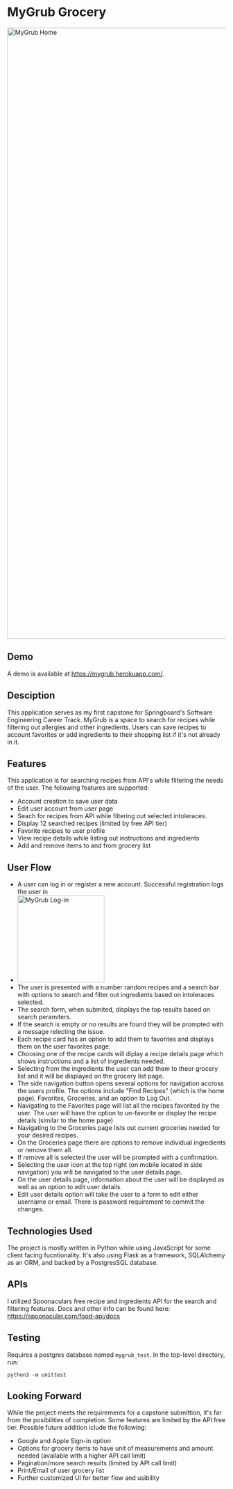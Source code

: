 # MyGrub Grocery

<img width="1405" alt="MyGrub Home" src="https://user-images.githubusercontent.com/109553225/204412556-0c2767b4-614d-464f-8864-4a891ef2ca86.png">

## Demo

A demo is available at https://mygrub.herokuapp.com/.

## Desciption

This application serves as my first capstone for Springboard's Software Engineering Career Track. MyGrub is a space to search for recipes while filtering out allergies and other ingredients.  Users can save recipes to account favorites or add ingredients to their shopping list if it's not already in it. 

## Features

This application is for searching recipes from API's while filtering the needs of the user.  The following features are supported:

- Account creation to save user data 
- Edit user account from user page
- Seach for recipes from API while filtering out selected intoleraces.
- Display 12 searched recipes (limited by free API tier)
- Favorite recipes to user profile
- View recipe details while listing out instructions and ingredients
- Add and remove items to and from grocery list 

## User Flow
- A user can log in or register a new account.  Successful registration logs the user in
- <img width="200" alt="MyGrub Log-in" src="https://user-images.githubusercontent.com/109553225/204423122-125add6c-dbd7-4331-8b75-b0cc2e582947.png">
- The user is presented with a number random recipes and a search bar with options to search and filter out ingredients based on intoleraces selected.
- The search form, when submited, displays the top results based on search peramiters.
- If the search is empty or no results are found they will be prompted with a message relecting the issue.
- Each recipe card has an option to add them to favorites and displays them on the user favorites page.
- Choosing one of the recipe cards will diplay a recipe details page which shows instructions and a list of ingredients needed.
- Selecting from the ingredients the user can add them to theor grocery list and it will be displayed on the grocery list page.
- The side navigation button opens several options for navigation accross the users profile. The options include "Find Recipes" (which is the home page), Favorites, Groceries, and an option to Log Out.
- Navigating to the Favorites page will list all the recipes favorited by the user.  The user will have the option to un-favorite or display the recipe details (similar to the home page)
- Navigating to the Groceries page lists out current groceries needed for your desired recipes.  
- On the Groceries page there are options to remove individual ingredients or remove them all.
- If remove all is selected the user will be prompted with a confirmation.
- Selecting the user icon at the top right (on mobile located in side navigation) you will be navigated to the user details page.
- On the user details page, information about the user will be displayed as well as an option to edit user details.
- Edit user details option will take the user to a form to edit either username or email.  There is password requirement to commit the changes.

## Technologies Used
The project is mostly written in Python while using JavaScript for some client facing fucntionality.  It's also using Flask as a framework, SQLAlchemy as an ORM, and backed by a PostgresSQL database.


## APIs

I utilized Spoonaculars free recipe and ingredients API for the search and filtering features.  Docs and other info can be found here: https://spoonacular.com/food-api/docs

## Testing

Requires a postgres database named `mygrub_test`. In the top-level directory, run: 
```
python3 -m unittest
```

## Looking Forward

While the project meets the requirements for a capstone submittion, it's far from the posibilities of completion.  Some features are limited by the API free tier.  Possible future addition iclude the following:

- Google and Apple Sign-in option
- Options for grocery items to have unit of measurements and amount needed (available with a higher     API call limit)
- Pagination/more search results (limited by API call limit)
- Print/Email of user grocery list
- Further customized UI for better flow and usibility

